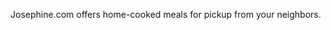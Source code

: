 <!--
title: Josephine
location: Oakland, CA
description: Home-cooked meals from your neighbors
position: Development Consultant
website: http://josephine.com
start: 2015-06-30
end: 2012-08-01
-->

Josephine.com offers home-cooked meals for pickup from your neighbors.
